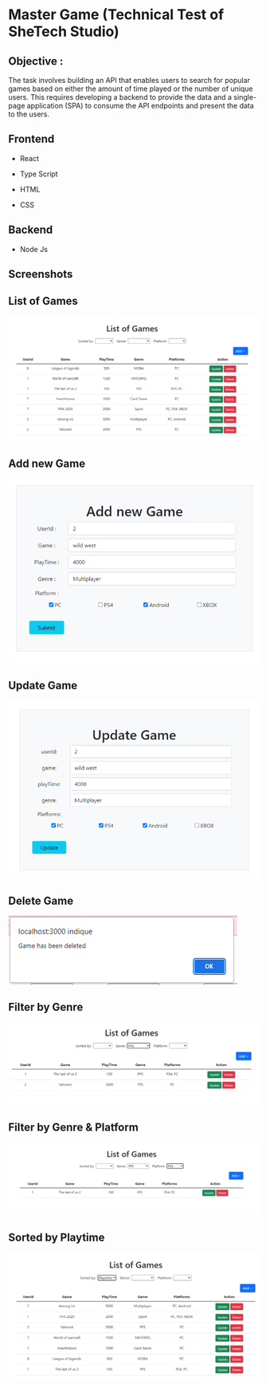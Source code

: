 
# Master Game (Technical Test of SheTech Studio)

## Objective : 

The task involves building an API that enables users to search for popular games based on either the amount of time played or the number of unique users. This requires developing a backend to provide the data and a single-page application (SPA) to consume the API endpoints and present the data to the users.



## Frontend

- React

- Type Script

- HTML

- CSS

## Backend

- Node Js


## Screenshots

## List of Games

![List of Games](https://github.com/dallelSana/Technical-Test-SheTechInfo/blob/master/master-game-app/screenShots/ListGame.PNG?raw=true)

## Add new Game

![Add new Game](https://github.com/dallelSana/Technical-Test-SheTechInfo/blob/master/master-game-app/screenShots/AddGame.PNG?raw=true)

## Update Game

![Update Game](https://github.com/dallelSana/Technical-Test-SheTechInfo/blob/master/master-game-app/screenShots/UpdateGame.PNG?raw=true)


## Delete Game

![Delete Game](https://github.com/dallelSana/Technical-Test-SheTechInfo/blob/master/master-game-app/screenShots/DeleteGame.PNG?raw=true)

## Filter by Genre

![Filter by Genre](https://github.com/dallelSana/Technical-Test-SheTechInfo/blob/master/master-game-app/screenShots/filtre%201.PNG?raw=true)

## Filter by Genre & Platform

![Filter by Genre & Platform](https://github.com/dallelSana/Technical-Test-SheTechInfo/blob/master/master-game-app/screenShots/filtre2.PNG?raw=true)

## Sorted by Playtime

![Sorted by Playtime](https://github.com/dallelSana/Technical-Test-SheTechInfo/blob/master/master-game-app/screenShots/filtre3.PNG?raw=true)

